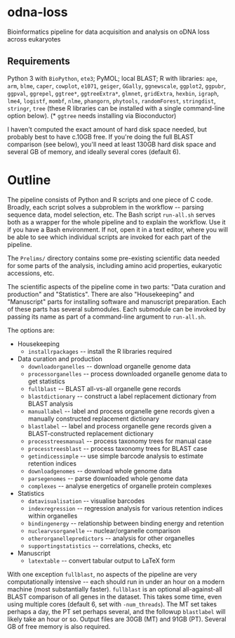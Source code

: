 # odna-loss
Bioinformatics pipeline for data acquisition and analysis on oDNA loss across eukaryotes

Requirements
----

Python 3 with `BioPython`, `ete3`; PyMOL; local BLAST; R with libraries:  `ape`, `arm`, `blme`, `caper`, `cowplot`, `e1071`, `geiger`, `GGally`, `ggnewscale`, `ggplot2`, `ggpubr`, `ggpval`, `ggrepel`, `ggtree*`, `ggtreeExtra*`, `glmnet`, `gridExtra`, `hexbin`, `igraph`, `lme4`, `logistf`, `mombf`, `nlme`, `phangorn`, `phytools`, `randomForest`, `stringdist`, `stringr`, `tree` (these R libraries can be installed with a single command-line option below).  (* `ggtree` needs installing via Bioconductor)

I haven't computed the exact amount of hard disk space needed, but probably best to have c.10GB free. If you're doing the full BLAST comparison (see below), you'll need at least 130GB hard disk space and several GB of memory, and ideally several cores (default 6).

Outline 
=====

The pipeline consists of Python and R scripts and one piece of C code. Broadly, each script solves a subproblem in the workflow -- parsing sequence data, model selection, etc. The Bash script `run-all.sh` serves both as a wrapper for the whole pipeline and to explain the workflow. Use it if you have a Bash environment. If not, open it in a text editor, where you will be able to see which individual scripts are invoked for each part of the pipeline.

The `Prelims/` directory contains some pre-existing scientific data needed for some parts of the analysis, including amino acid properties, eukaryotic accessions, etc.

The scientific aspects of the pipeline come in two parts: "Data curation and production" and "Statistics". There are also "Housekeeping" and "Manuscript" parts for installing software and manuscript preparation. Each of these parts has several submodules. Each submodule can be invoked by passing its name as part of a command-line argument to `run-all.sh`. 

The options are:

* Housekeeping
    * `installrpackages`      -- install the R libraries required
* Data curation and production
    * `downloadorganelles`    -- download organelle genome data
    * `processorganelles`    -- process downloaded organelle genome data to get statistics
    * `fullblast`             -- BLAST all-vs-all organelle gene records
    * `blastdictionary`       -- construct a label replacement dictionary from BLAST analysis
    * `manuallabel`         -- label and process organelle gene records given a manually constructed replacement dictionary
    * `blastlabel`           -- label and process organelle gene records given a BLAST-constructed replacement dictionary
    * `processtreesmanual`  -- process taxonomy trees for manual case
    * `processtreesblast`     -- process taxonomy trees for BLAST case
    * `getindicessimple`     -- use simple barcode analysis to estimate retention indices
    * `downloadgenomes`       -- download whole genome data
    * `parsegenomes`         -- parse downloaded whole genome data
    * `complexes`           -- analyse energetics of organelle protein complexes
* Statistics
    * `datavisualisation`         -- visualise barcodes
    * `indexregression`           -- regression analysis for various retention indices within organelles
    * `bindingenergy`             -- relationship between binding energy and retention
    * `nuclearvsorganelle`        -- nuclear/organelle comparison
    * `otherorganellepredictors`  -- analysis for other organelles
    * `supportingstatistics`       -- correlations, checks, etc
* Manuscript
    * `latextable`             -- convert tabular output to LaTeX form

With one exception `fullblast`, no aspects of the pipeline are very computationally intensive -- each should run in under an hour on a modern machine (most substantially faster). `fullblast` is an optional all-against-all BLAST comparison of all genes in the dataset. This takes some time, even using multiple cores (default 6, set with `-num_threads`). The MT set takes perhaps a day, the PT set perhaps several, and the followup `blastlabel` will likely take an hour or so. Output files are 30GB (MT) and 91GB (PT). Several GB of free memory is also required.
